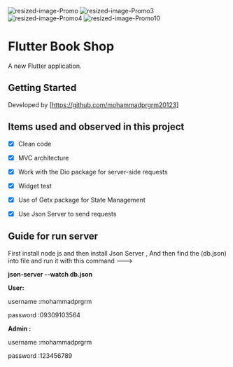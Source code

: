 ![resized-image-Promo](https://user-images.githubusercontent.com/39572061/115057189-fd14aa00-9ef8-11eb-837a-095b43b9cd90.jpeg)
![resized-image-Promo3](https://user-images.githubusercontent.com/39572061/115057357-32b99300-9ef9-11eb-810e-188240da5a33.jpeg)
![resized-image-Promo4](https://user-images.githubusercontent.com/39572061/115057502-64325e80-9ef9-11eb-9b97-f1dbe29710b1.jpeg)
![resized-image-Promo10](https://user-images.githubusercontent.com/39572061/115057708-a2c81900-9ef9-11eb-9eb3-d16c5a5a4521.jpeg)
# Flutter Book Shop 

A new Flutter application.

## Getting Started

Developed by [https://github.com/mohammadprgrm20123]






## Items used and observed in this project

- [x] Clean code
- [x] MVC architecture
- [x] Work with the Dio package for server-side requests
- [x] Widget test
- [x] Use of Getx package for State Management
- [x] Use Json Server to send requests



## Guide for run server 
First install node js and then install Json Server ,
And then find the (db.json) into file and run it with this command ---> 

**json-server --watch db.json** 


**User:**

username :mohammadprgrm

password :09309103564




**Admin :**

username :mohammadprgrm 

password :123456789



